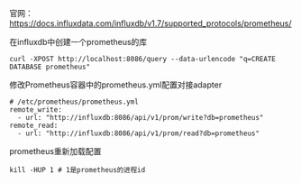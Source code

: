 官网：https://docs.influxdata.com/influxdb/v1.7/supported_protocols/prometheus/

在influxdb中创建一个prometheus的库
```
curl -XPOST http://localhost:8086/query --data-urlencode "q=CREATE DATABASE prometheus"
```

修改Prometheus容器中的prometheus.yml配置对接adapter
```
# /etc/prometheus/prometheus.yml
remote_write:
  - url: "http://influxdb:8086/api/v1/prom/write?db=prometheus"
remote_read:
  - url: "http://influxdb:8086/api/v1/prom/read?db=prometheus"
```

prometheus重新加载配置
```
kill -HUP 1	# 1是prometheus的进程id
```
